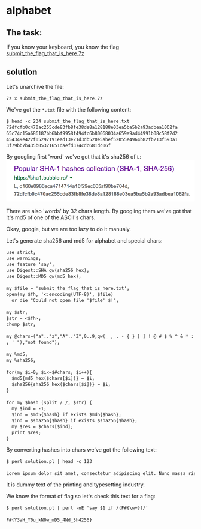 # alphabet

## The task:

If you know your keyboard, you know the flag
[submit_the_flag_that_is_here.7z](https://github.com/c00c00r00c00/writeups/raw/master/FireShell%20CTF%202019/alphabet/submit_the_flag_that_is_here.7z)


## solution
Let's unarchive the file:
```
7z x submit_the_flag_that_is_here.7z
```

We've got the `*.txt` file with the following content:

```
$ head -c 234 submit_the_flag_that_is_here.txt
72dfcfb0c470ac255cde83fb8fe38de8a128188e03ea5ba5b2a93adbea1062fa 65c74c15a686187bb6bbf9958f494fc6b80068034a659a9ad44991b08c58f2d2 454349e422f05297191ead13e21d3db520e5abef52055e4964b82fb213f593a1 3f79bb7b435b05321651daefd374cdc681dc06f
```

By googling first 'word' we've got that it's sha256 of `L`:
![gglit](https://github.com/c00c00r00c00/writeups/blob/master/FireShell%20CTF%202019/alphabet/google.png "google it")

There are also 'words' by 32 chars length. By googling them we've got that it's md5 of one of the ASCII's chars.

Okay, google, but we are too lazy to do it manualy.

Let's generate sha256 and md5 for alphabet and special chars:
```
use strict;
use warnings;
use feature 'say';
use Digest::SHA qw(sha256_hex);
use Digest::MD5 qw(md5_hex);

my $file = 'submit_the_flag_that_is_here.txt';
open(my $fh, '<:encoding(UTF-8)', $file)
  or die "Could not open file '$file' $!";

my $str;
$str = <$fh>;
chomp $str;

my @chars=("a".."z","A".."Z",0..9,qw(_ , . - { } [ ] ! @ # $ % ^ & * : ; ' "),"not found");

my %md5;
my %sha256;

for(my $i=0; $i<=$#chars; $i++){
  $md5{md5_hex($chars[$i])} = $i;
  $sha256{sha256_hex($chars[$i])} = $i;
}

for my $hash (split / /, $str) {
  my $ind = -1;
  $ind = $md5{$hash} if exists $md5{$hash};
  $ind = $sha256{$hash} if exists $sha256{$hash};
  my $res = $chars[$ind];
  print $res;
}
```

By converting hashes into chars we've got the following text:
```
$ perl solution.pl | head -c 123

Lorem_ipsum_dolor_sit_amet,_consectetur_adipiscing_elit._Nunc_massa_risus,_bibendum_eu_urna_sit_amet,_venenatis_convallis_e
```

It is dummy text of the printing and typesetting industry.

We know the format of flag so let's check this text for a flag:
```
$ perl solution.pl | perl -nE 'say $1 if /(F#{\w+})/'

F#{Y3aH_Y0u_kN0w_mD5_4Nd_Sh4256}
```
